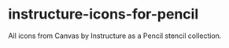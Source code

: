 # instructure-icons-for-pencil
All icons from Canvas by Instructure as a Pencil stencil collection.
